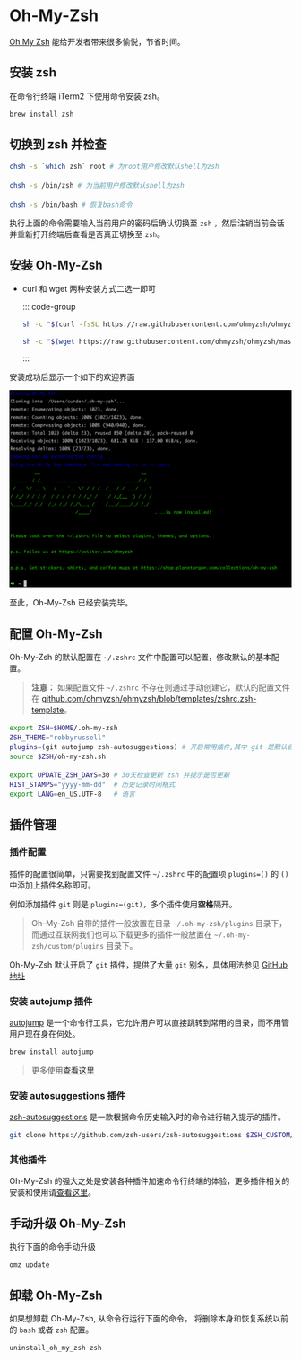 # Oh-My-Zsh

[Oh My Zsh](http://ohmyz.sh/) 能给开发者带来很多愉悦，节省时间。

## 安装 zsh

在命令行终端 iTerm2 下使用命令安装 zsh。

```bash [Homebrew]
brew install zsh
```


## 切换到 zsh 并检查

```bash
chsh -s `which zsh` root # 为root用户修改默认shell为zsh

chsh -s /bin/zsh # 为当前用户修改默认shell为zsh

chsh -s /bin/bash # 恢复bash命令
```

执行上面的命令需要输入当前用户的密码后确认切换至 `zsh` ，然后注销当前会话并重新打开终端后查看是否真正切换至 `zsh`。

## 安装 Oh-My-Zsh

- curl 和 wget 两种安装方式二选一即可

    ::: code-group
    ```bash [Curl]
    sh -c "$(curl -fsSL https://raw.githubusercontent.com/ohmyzsh/ohmyzsh/master/tools/install.sh)"
    ```

    ```bash [Wget]
    sh -c "$(wget https://raw.githubusercontent.com/ohmyzsh/ohmyzsh/master/tools/install.sh -O -)"
    ```
    :::

安装成功后显示一个如下的欢迎界面

![](images/oh-my-zsh/install-information-in-terminal.png)

至此，Oh-My-Zsh 已经安装完毕。


## 配置 Oh-My-Zsh

Oh-My-Zsh 的默认配置在 `~/.zshrc` 文件中配置可以配置，修改默认的基本配置。

> **注意：** 如果配置文件 `~/.zshrc` 不存在则通过手动创建它，默认的配置文件在 [github.com/ohmyzsh/ohmyzsh/blob/templates/zshrc.zsh-template](https://github.com/ohmyzsh/ohmyzsh/blob/master/templates/zshrc.zsh-template)。

```bash
export ZSH=$HOME/.oh-my-zsh
ZSH_THEME="robbyrussell"
plugins=(git autojump zsh-autosuggestions) # 开启常用插件,其中 git 是默认自带，其他两个插件的安装在下面有介绍
source $ZSH/oh-my-zsh.sh

export UPDATE_ZSH_DAYS=30 # 30天检查更新 zsh 并提示是否更新
HIST_STAMPS="yyyy-mm-dd"  # 历史记录时间格式
export LANG=en_US.UTF-8   # 语言
```

## 插件管理

### 插件配置

插件的配置很简单，只需要找到配置文件 `~/.zshrc` 中的配置项 `plugins=()` 的 `()` 中添加上插件名称即可。

例如添加插件 `git` 则是 `plugins=(git)`，多个插件使用**空格**隔开。

> Oh-My-Zsh 自带的插件一般放置在目录 `~/.oh-my-zsh/plugins` 目录下，而通过互联网我们也可以下载更多的插件一般放置在 `~/.oh-my-zsh/custom/plugins` 目录下。

Oh-My-Zsh 默认开启了 `git` 插件，提供了大量 `git` 别名，具体用法参见 [GitHub 地址](https://github.com/ohmyzsh/ohmyzsh/tree/master/plugins/git/)

### 安装 autojump 插件

[autojump](https://github.com/wting/autojump) 是一个命令行工具，它允许用户可以直接跳转到常用的目录，而不用管用户现在身在何处。

```bash
brew install autojump
```

> 更多使用[查看这里](https://curder.github.io/blog/others/how-to-use-autojump-plugin.html)

### 安装 autosuggestions 插件

[zsh-autosuggestions](https://github.com/zsh-users/zsh-autosuggestions) 是一款根据命令历史输入时的命令进行输入提示的插件。

```bash
git clone https://github.com/zsh-users/zsh-autosuggestions $ZSH_CUSTOM/plugins/zsh-autosuggestions
```

### 其他插件

Oh-My-Zsh 的强大之处是安装各种插件加速命令行终端的体验，更多插件相关的安装和使用请[查看这里](https://github.com/ohmyzsh/ohmyzsh/wiki/Plugins)。

## 手动升级 Oh-My-Zsh

执行下面的命令手动升级

```bash
omz update
```

## 卸载 Oh-My-Zsh

如果想卸载 Oh-My-Zsh, 从命令行运行下面的命令， 将删除本身和恢复系统以前的 `bash` 或者 `zsh` 配置。

```bash
uninstall_oh_my_zsh zsh
```
